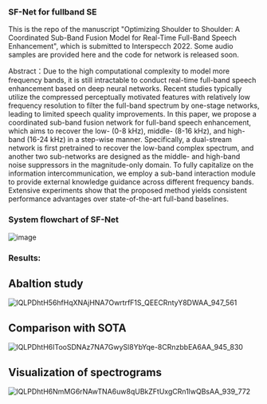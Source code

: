 ### SF-Net for fullband SE
This is the repo of the manuscript "Optimizing Shoulder to Shoulder: A Coordinated Sub-Band Fusion Model for Real-Time Full-Band Speech Enhancement", which is submitted to Interspecch 2022. Some audio samples are provided here and the code for network is released soon.


Abstract：Due to the high computational complexity to model more frequency bands, it is still intractable to conduct real-time full-band speech enhancement based on deep neural networks. Recent studies typically utilize the compressed perceptually motivated features with relatively low frequency resolution to filter the full-band spectrum by one-stage networks, leading to limited speech quality improvements. In this paper, we propose a coordinated sub-band fusion network for full-band speech enhancement, which aims to recover the low- (0-8 kHz), middle- (8-16 kHz), and high-band (16-24 kHz) in a step-wise manner. Specifically, a dual-stream network is first pretrained to recover the low-band complex spectrum, and another two sub-networks are designed as the middle- and high-band noise suppressors in the magnitude-only domain. To fully capitalize on the information intercommunication, we employ a sub-band interaction module to provide external knowledge guidance across different frequency bands. Extensive experiments show that the proposed method yields consistent performance advantages over state-of-the-art full-band baselines.

### System flowchart of SF-Net
![image](https://user-images.githubusercontent.com/51236251/160518968-0a074c93-7400-467c-9c16-2887f8466737.png)

### Results:
## Abaltion study
![lQLPDhtH56hfHqXNAjHNA7OwrtrfF1S_QEECRntyY8DWAA_947_561](https://user-images.githubusercontent.com/51236251/160519109-49617410-5611-4abb-85fc-d30e13225280.png)

## Comparison with SOTA
![lQLPDhtH6ITooSDNAz7NA7GwySl8YbYqe-8CRnzbbEA6AA_945_830](https://user-images.githubusercontent.com/51236251/160519878-e0aa93ea-9573-40f9-9665-2d8de9d90efe.png)

## Visualization of spectrograms
![lQLPDhtH6NmMG6rNAwTNA6uw8qUBkZFtUxgCRn1lwQBsAA_939_772](https://user-images.githubusercontent.com/51236251/160520076-b580c1bb-253c-44ee-a781-1243caa7924d.png)



